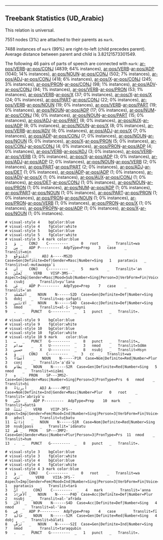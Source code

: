 

--------------------------------------------------------------------------------

## Treebank Statistics (UD_Arabic)

This relation is universal.

7551 nodes (3%) are attached to their parents as `mark`.

7488 instances of `mark` (99%) are right-to-left (child precedes parent).
Average distance between parent and child is 3.82121573301549.

The following 46 pairs of parts of speech are connected with `mark`: [ar-pos/VERB]()-[ar-pos/CONJ]() (4839; 64% instances), [ar-pos/VERB]()-[ar-pos/ADP]() (1040; 14% instances), [ar-pos/NOUN]()-[ar-pos/CONJ]() (502; 7% instances), [ar-pos/ADJ]()-[ar-pos/CONJ]() (418; 6% instances), [ar-pos/X]()-[ar-pos/CONJ]() (245; 3% instances), [ar-pos/PRON]()-[ar-pos/CONJ]() (98; 1% instances), [ar-pos/ADV]()-[ar-pos/CONJ]() (94; 1% instances), [ar-pos/VERB]()-[ar-pos/PRON]() (53; 1% instances), [ar-pos/VERB]()-[ar-pos/X]() (37; 0% instances), [ar-pos/X]()-[ar-pos/X]() (24; 0% instances), [ar-pos/PART]()-[ar-pos/CONJ]() (22; 0% instances), [ar-pos/VERB]()-[ar-pos/NOUN]() (19; 0% instances), [ar-pos/VERB]()-[ar-pos/PART]() (19; 0% instances), [ar-pos/NOUN]()-[ar-pos/ADP]() (17; 0% instances), [ar-pos/NUM]()-[ar-pos/CONJ]() (16; 0% instances), [ar-pos/NOUN]()-[ar-pos/PART]() (15; 0% instances), [ar-pos/ADJ]()-[ar-pos/PART]() (8; 0% instances), [ar-pos/AUX]()-[ar-pos/ADP]() (8; 0% instances), [ar-pos/NOUN]()-[ar-pos/X]() (8; 0% instances), [ar-pos/VERB]()-[ar-pos/ADV]() (8; 0% instances), [ar-pos/ADJ]()-[ar-pos/X]() (7; 0% instances), [ar-pos/ADP]()-[ar-pos/CONJ]() (7; 0% instances), [ar-pos/NOUN]()-[ar-pos/NOUN]() (5; 0% instances), [ar-pos/X]()-[ar-pos/PRON]() (5; 0% instances), [ar-pos/CONJ]()-[ar-pos/CONJ]() (4; 0% instances), [ar-pos/PRON]()-[ar-pos/ADP]() (4; 0% instances), [ar-pos/VERB]()-[ar-pos/ADJ]() (3; 0% instances), [ar-pos/VERB]()-[ar-pos/VERB]() (3; 0% instances), [ar-pos/X]()-[ar-pos/ADP]() (3; 0% instances), [ar-pos/ADJ]()-[ar-pos/ADP]() (2; 0% instances), [ar-pos/NOUN]()-[ar-pos/VERB]() (2; 0% instances), [ar-pos/PART]()-[ar-pos/PART]() (2; 0% instances), [ar-pos/ADJ]()-[ar-pos/DET]() (1; 0% instances), [ar-pos/ADP]()-[ar-pos/ADP]() (1; 0% instances), [ar-pos/ADV]()-[ar-pos/X]() (1; 0% instances), [ar-pos/AUX]()-[ar-pos/CONJ]() (1; 0% instances), [ar-pos/DET]()-[ar-pos/CONJ]() (1; 0% instances), [ar-pos/NOUN]()-[ar-pos/PRON]() (1; 0% instances), [ar-pos/NUM]()-[ar-pos/ADP]() (1; 0% instances), [ar-pos/PART]()-[ar-pos/NOUN]() (1; 0% instances), [ar-pos/PART]()-[ar-pos/PRON]() (1; 0% instances), [ar-pos/PRON]()-[ar-pos/NOUN]() (1; 0% instances), [ar-pos/PRON]()-[ar-pos/VERB]() (1; 0% instances), [ar-pos/PRON]()-[ar-pos/X]() (1; 0% instances), [ar-pos/PROPN]()-[ar-pos/ADP]() (1; 0% instances), [ar-pos/X]()-[ar-pos/NOUN]() (1; 0% instances).


~~~ conllu
# visual-style 4	bgColor:blue
# visual-style 4	fgColor:white
# visual-style 5	bgColor:blue
# visual-style 5	fgColor:white
# visual-style 5 4 mark	color:blue
1	وَ	_	CONJ	C---------	_	0	root	_	Translit=wa
2	مِن	_	ADP	P---------	AdpType=Prep	3	case	_	Translit=min
3	اَلمُتَوَقَّعِ	_	ADJ	A-----MS2D	Case=Gen|Definite=Def|Gender=Masc|Number=Sing	1	parataxis	_	Translit=al-mutawaqqaʿi
4	أَن	_	CONJ	C---------	_	5	mark	_	Translit=ʾan
5	يُعلَنَ	_	VERB	VISP-3MS--	Aspect=Imp|Gender=Masc|Mood=Sub|Number=Sing|Person=3|VerbForm=Fin|Voice=Pass	3	csubj	_	Translit=yuʿlana
6	عَن	_	ADP	P---------	AdpType=Prep	7	case	_	Translit=ʿan
7	اَلصَّفقَةِ	_	NOUN	N------S2D	Case=Gen|Definite=Def|Number=Sing	5	dobj	_	Translit=aṣ-ṣafqati
8	اَلِاثنَينِ	_	NOUN	N------S4D	Case=Acc|Definite=Def|Number=Sing	5	nmod	_	Translit=al-i-ʼṯnayni
9	.	_	PUNCT	G---------	_	1	punct	_	Translit=.

~~~


~~~ conllu
# visual-style 9	bgColor:blue
# visual-style 9	fgColor:white
# visual-style 10	bgColor:blue
# visual-style 10	fgColor:white
# visual-style 10 9 mark	color:blue
1	ـ	_	PUNCT	G---------	_	8	punct	_	Translit=ـ
2	صدام	_	X	U---------	_	3	nmod	_	Translit=SdAm
3	حسين	_	X	U---------	_	8	nsubj	_	Translit=Hsyn
4	وَ	_	CONJ	C---------	_	3	cc	_	Translit=wa
5	أَعضَاءُ	_	NOUN	N------P1R	Case=Nom|Definite=Red|Number=Plur	3	conj	_	Translit=ʾaʿḍāʾu
6	نِظَامِ	_	NOUN	N------S2R	Case=Gen|Definite=Red|Number=Sing	5	nmod	_	Translit=niẓāmi
7	هِ	_	PRON	SP---3MS2-	Case=Gen|Gender=Masc|Number=Sing|Person=3|PronType=Prs	6	nmod	_	Translit=hi
8	أَبرِيَاءُ	_	ADJ	A-----MP1I	Case=Nom|Definite=Ind|Gender=Masc|Number=Plur	0	root	_	Translit=ʾabriyāʾu
9	حَتَّى	_	ADP	P---------	AdpType=Prep	10	mark	_	Translit=ḥattā
10	تُثبَتُ	_	VERB	VIIP-3FS--	Aspect=Imp|Gender=Fem|Mood=Ind|Number=Sing|Person=3|VerbForm=Fin|Voice=Pass	8	advcl	_	Translit=tuṯbatu
11	إِدَانَةُ	_	NOUN	N------S1R	Case=Nom|Definite=Red|Number=Sing	10	nsubjpass	_	Translit=ʾidānatu
12	هُم	_	PRON	SP---3MP2-	Case=Gen|Gender=Masc|Number=Plur|Person=3|PronType=Prs	11	nmod	_	Translit=hum
13	.	_	PUNCT	G---------	_	8	punct	_	Translit=.

~~~


~~~ conllu
# visual-style 3	bgColor:blue
# visual-style 3	fgColor:white
# visual-style 4	bgColor:blue
# visual-style 4	fgColor:white
# visual-style 4 3 mark	color:blue
1	وَ	_	CONJ	C---------	_	0	root	_	Translit=wa
2	تَرَى	_	VERB	VIIA-3FS--	Aspect=Imp|Gender=Fem|Mood=Ind|Number=Sing|Person=3|VerbForm=Fin|Voice=Act	1	parataxis	_	Translit=tarā
3	أَنَّ	_	CONJ	C---------	_	4	mark	_	Translit=ʾanna
4	اَلأَفرَادَ	_	NOUN	N------P4D	Case=Acc|Definite=Def|Number=Plur	2	nsubj	_	Translit=al-ʾafrāda
5	اَلآنَ	_	NOUN	N------S4D	Case=Acc|Definite=Def|Number=Sing	4	nmod	_	Translit=al-ʾāna
6	فِي	_	ADP	P---------	AdpType=Prep	4	case	_	Translit=fī
7	حَالَةِ	_	NOUN	N------S2R	Case=Gen|Definite=Red|Number=Sing	4	dobj	_	Translit=ḥālati
8	تَرَقُّبٍ	_	NOUN	N------S2I	Case=Gen|Definite=Ind|Number=Sing	7	nmod	_	Translit=taraqqubin
9	.	_	PUNCT	G---------	_	1	punct	_	Translit=.

~~~


